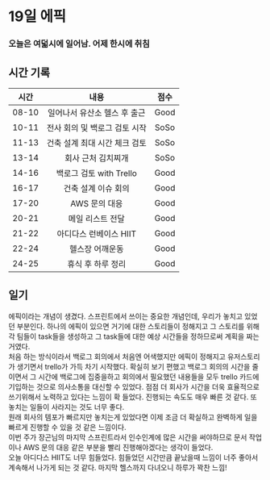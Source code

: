 # 19일 에픽

### 오늘은 여덟시에 일어남. 어제 한시에 취침

## 시간 기록 
|시간|내용|점수|
|:-:|:-:|:-:|
|08-10|일어나서 유산소 헬스 후 출근|Good|
|10-11|전사 회의 및 백로그 검토 시작|SoSo|
|11-13|건축 설계 최대 시간 체크 검토|SoSo|
|13-14|회사 근처 김치찌개|SoSo|
|14-16|백로그 검토 with Trello|Good|
|16-17|건축 설계 이슈 회의|Good|
|17-20|AWS 문의 대응|Good|
|20-21|메일 리스트 전달|Good|
|21-22|아디다스 런베이스 HIIT|Good|
|22-24|헬스장 어깨운동|Good|
|24-25|휴식 후 하루 정리|Good|

## 일기
에픽이라는 개념이 생겼다. 스프린트에서 쓰이는 중요한 개념인데, 우리가 놓치고 있었던 부분인다. 하나의 에픽이 있으면 거기에 대한 스토리들이 정해지고 그 스토리를 위해 각 팀들이 task들을 생성하고 그 task들에 대한 예상 시간들을 정하므로써 계획을 짜는 거였다.  
처음 하는 방식이라서 백로그 회의에서 처음엔 어색했지만 에픽이 정해지고 유저스토리가 생기면서 trello가 가득 차기 시작했다. 확실히 보기 편했고 백로그 회의의 시간을 줄이면서 그 시간에 백로그에 집중을하고 회의에서 필요했던 내용들을 모두 trello 카드에 기입하는 것으로 의사소통을 대신할 수 있었다. 점점 더 회사가 시간을 더욱 효율적으로 쓰기위해서 노력하고 있다는 느낌이 확 들었다. 진행되는 속도도 매우 빠른 것 같다. 또 놓치는 일들이 사라지는 것도 너무 좋다.  
원래 회사의 템포가 빠르지만 놓치는게 있었다면 이제 조금 더 확실하고 완벽하게 일을 빠르게 진행할 수 있을 것 같은 느낌이다.  
이번 주가 장곤님의 마지막 스프린트라서 인수인계에 많은 시간을 써야하므로 문서 작업이나 AWS 문의 대응 같은 부분을 빨리 진행해야겠다는 생각이 들었다.  
오늘 아디다스 HIIT도 너무 힘들었다. 힘들었던 시간만큼 끝났을때 느낌이 너주 좋아서 계속해서 나가게 되는 것 같다. 마지막 헬스까지 다녀오니 하루가 꽉찬 느낌!
